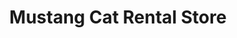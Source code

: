 ---
title: "Mustang Cat Rental Store"
url: /conroe/mustang-cat-rental-store/
shop: storage rental
---